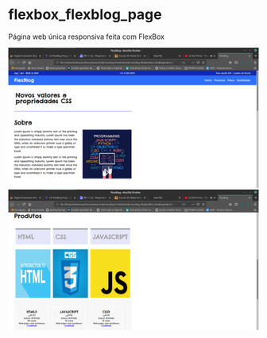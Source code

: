 # flexbox_flexblog_page
Página web única responsiva feita com FlexBox

![](img/sq.png)
![](img/sq2.png)
